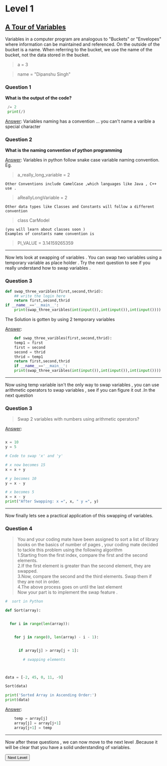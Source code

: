 # Level 1

## <ins>A Tour of Variables</ins>

Variables in a computer program are analogous to "Buckets" or "Envelopes" where information can be maintained and referenced. On the outside of the bucket is a name. When referring to the bucket, we use the name of the bucket, not the data stored in the bucket.

> a = 3

> name = "Dipanshu Singh"

### Question 1

**What is the output of the code?**

```python
 /= 2
 print(/)
```

<ins>Answer</ins>:
Variables naming has a convention ... you can't name a varible a special character

### Question 2

**What is the naming convention of python programming**

<ins>Answer</ins>:
Variables in python follow snake case variable naming convention.
Eg.

> a_really_long_variable = 2

    Other Conventions include CamelCase ,which languages like Java , C++ use .

> aReallyLongVariable = 2

    Other data types like Classes and Constants will follow a different convention

> class CarModel

    (you will learn about classes soon )
    Examples of constants name convention is

> PI_VALUE = 3.14159265359

---

Now lets look at swapping of variables . You can swap two variables using a temporary variable as place holder .
Try the next question to see if you really understand how to swap variables .

### Question 3

```python
def swap_three_varibles(first,second,thrid):
    ## write the login here
    return first,second,thrid
if __name__=='__main__':
    print(swap_three_varibles(int(input()),int(input()),int(input())))

```

The Solution is gotten by using 2 temporary variables

<ins>Answer</ins>:

```python
    def swap_three_varibles(first,second,thrid):
    temp1 = first
    first = second
    second = thrid
    thrid = temp1
    return first,second,thrid
    if __name__=='__main__':
    print(swap_three_varibles(int(input()),int(input()),int(input())))
```

---

Now using temp variable isn't the only way to swap variables , you can use arithmetic operators to swap variables , see if you can figure it out .In the next question

### Question 3

> Swap 2 variables with numbers using arithmetic operators?

<ins>Answer</ins>:

```python

x = 10
y = 5

# Code to swap 'x' and 'y'

# x now becomes 15
x = x + y

# y becomes 10
y = x - y

# x becomes 5
x = x - y
print("After Swapping: x =", x, " y =", y)
```

---

Now finally lets see a practical application of this swapping of variables.

### Question 4

> You and your coding mate have been assigned to sort a list of library books on the basics of number of pages , your coding mate decided to tackle this problem using the following algorithm  
> 1.Starting from the first index, compare the first and the second elements.  
> 2.If the first element is greater than the second element, they are swapped.  
> 3.Now, compare the second and the third elements. Swap them if they are not in order.  
> 4.The above process goes on until the last element  
> Now your part is to implement the swap feature .

```python
#  sort in Python

def Sort(array):


  for i in range(len(array)):


    for j in range(0, len(array) - i - 1):


      if array[j] > array[j + 1]:

        # swapping elements



data = [-2, 45, 0, 11, -9]

Sort(data)

print('Sorted Array in Ascending Order:')
print(data)

```

<ins>Answer</ins>:

```python
    temp = array[j]
    array[j] = array[j+1]
    array[j+1] = temp
```

---

Now after these questions , we can now move to the next level .Because it will be clear that you have a solid understanding of variables.

<button name="button" onclick="1_level.md">Next Level</button>

